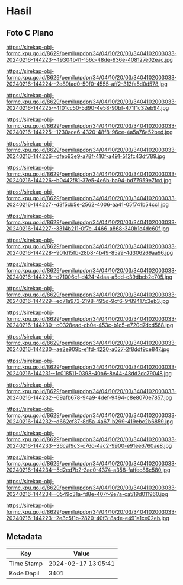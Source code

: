 # Hasil

## Foto C Plano

https://sirekap-obj-formc.kpu.go.id/8629/pemilu/pdpr/34/04/10/20/03/3404102003033-20240216-144223--49304b41-156c-48de-936e-408127e02eac.jpg

https://sirekap-obj-formc.kpu.go.id/8629/pemilu/pdpr/34/04/10/20/03/3404102003033-20240216-144224--2e89fad0-50f0-4555-aff2-313fa5d0d578.jpg

https://sirekap-obj-formc.kpu.go.id/8629/pemilu/pdpr/34/04/10/20/03/3404102003033-20240216-144225--4f01cc50-5d90-4e58-90bf-471f1c32eb94.jpg

https://sirekap-obj-formc.kpu.go.id/8629/pemilu/pdpr/34/04/10/20/03/3404102003033-20240216-144225--1230ace6-4320-48f8-96ce-4a5a76e52bed.jpg

https://sirekap-obj-formc.kpu.go.id/8629/pemilu/pdpr/34/04/10/20/03/3404102003033-20240216-144226--dfeb93e9-a78f-410f-a491-512fc43df789.jpg

https://sirekap-obj-formc.kpu.go.id/8629/pemilu/pdpr/34/04/10/20/03/3404102003033-20240216-144226--b0442f81-37e5-4e6b-ba94-bd77959e7fcd.jpg

https://sirekap-obj-formc.kpu.go.id/8629/pemilu/pdpr/34/04/10/20/03/3404102003033-20240216-144227--d3f5cb5e-2562-4006-aa41-05f741b54cc1.jpg

https://sirekap-obj-formc.kpu.go.id/8629/pemilu/pdpr/34/04/10/20/03/3404102003033-20240216-144227--3314b211-0f7e-4466-a868-340b1c4dc60f.jpg

https://sirekap-obj-formc.kpu.go.id/8629/pemilu/pdpr/34/04/10/20/03/3404102003033-20240216-144228--901d15fb-28b8-4b49-85a9-4d306269aa96.jpg

https://sirekap-obj-formc.kpu.go.id/8629/pemilu/pdpr/34/04/10/20/03/3404102003033-20240216-144228--d71006cf-d424-4daa-a5dd-c39dbcb2c705.jpg

https://sirekap-obj-formc.kpu.go.id/8629/pemilu/pdpr/34/04/10/20/03/3404102003033-20240216-144229--ed71a973-2198-495d-9cf6-9f89417c3eb3.jpg

https://sirekap-obj-formc.kpu.go.id/8629/pemilu/pdpr/34/04/10/20/03/3404102003033-20240216-144230--c0328ead-cb0e-453c-b1c5-e720d7dcd568.jpg

https://sirekap-obj-formc.kpu.go.id/8629/pemilu/pdpr/34/04/10/20/03/3404102003033-20240216-144230--ae2e909b-e1fd-4220-a027-2f8ddf9ce847.jpg

https://sirekap-obj-formc.kpu.go.id/8629/pemilu/pdpr/34/04/10/20/03/3404102003033-20240216-144231--1c018511-0398-40b6-8e44-48dd2dc79048.jpg

https://sirekap-obj-formc.kpu.go.id/8629/pemilu/pdpr/34/04/10/20/03/3404102003033-20240216-144232--69afb678-94a9-4def-9494-c8e8070e7857.jpg

https://sirekap-obj-formc.kpu.go.id/8629/pemilu/pdpr/34/04/10/20/03/3404102003033-20240216-144232--d662cf37-8d5a-4a67-b299-419ebc2b6859.jpg

https://sirekap-obj-formc.kpu.go.id/8629/pemilu/pdpr/34/04/10/20/03/3404102003033-20240216-144233--36ca19c3-c76c-4ac2-9900-e91ee6760ae8.jpg

https://sirekap-obj-formc.kpu.go.id/8629/pemilu/pdpr/34/04/10/20/03/3404102003033-20240216-144234--5d2ed7b2-3ac0-4374-a358-faffec86c580.jpg

https://sirekap-obj-formc.kpu.go.id/8629/pemilu/pdpr/34/04/10/20/03/3404102003033-20240216-144234--0549c31a-fd8e-407f-9e7a-ca519d011960.jpg

https://sirekap-obj-formc.kpu.go.id/8629/pemilu/pdpr/34/04/10/20/03/3404102003033-20240216-144223--2e3c5f1b-2820-40f3-8ade-e491a1ce02eb.jpg


## Metadata

| Key        | Value               |
| ---------- | ------------------- |
| Time Stamp | 2024-02-17 13:05:41 |
| Kode Dapil | 3401                |



